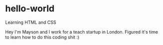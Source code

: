 # hello-world
Learning HTML and CSS

Hey I'm Mayson and I work for a teach startup in London. 
Figured it's time to learn how to do this coding shit :)
